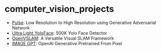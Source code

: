 # computer_vision_projects

- [Pulse](https://github.com/adamian98/pulse): Low Resolution to High Resolution using Generative Adversarial Network
- [Ultra Light YoloFace](https://github.com/dog-qiuqiu/MobileNetv2-YOLOV3#500kb%E7%9A%84yolo-face-detection): 500K Yolo Face Detector
- [OpenVSLAM](https://github.com/xdspacelab/openvslam): A Versatile Visual SLAM Framework
- [IMAGE GPT](https://cdn.openai.com/papers/Generative_Pretraining_from_Pixels_V2.pdf): OpenAI Generative Pretrained From Pixel
